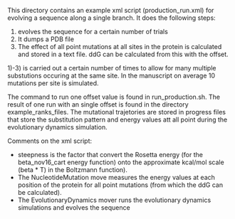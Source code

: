 This directory contains an example xml script (production_run.xml) for evolving a sequence along a single branch. It does the following steps:

1) evolves the sequence for a certain number of trials
2) It dumps a PDB file
3) The effect of all point mutations at all sites in the protein is calculated and stored in a text file. ddG can be calculated from this with the offset.

1)-3) is carried out a certain number of times to allow for many multiple substutions occuring at the same site. In the manuscript on average 10 mutations per site is simulated.

The command to run one offset value is found in run_production.sh. The result of one run with an single offset is found in the directory example_ranks_files. The mutational trajetories
are stored in progress files that store the substitution pattern and energy values att all point during the evolutionary dynamics simulation.

Comments on the xml script:

- steepness is the factor that convert the Rosetta energy (for the beta_nov16_cart energy function) onto the approximate kcal/mol scale (beta * T) in the Boltzmann function).  
- The NucleotideMutation move measures the energy values at each position of the protein for all point mutations (from which the ddG can be calculated).
- The EvolutionaryDynamics mover runs the evolutionary dynamics simulations and evolves the sequence
